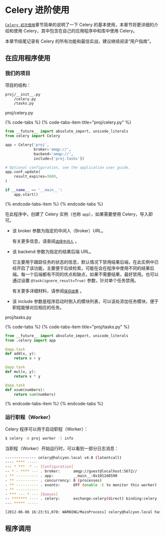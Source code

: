# Celery 进阶使用

[`Celery 初次使用`](celery-chu-ci-shi-yong.md)章节简单的说明了一下 Celery 的基本使用，本章节将更详细的介绍和使用 Celery，其中包含在自己的应用程序中和库中使用 Celery。

本章节结尾记录有 Celery 的所有功能和最佳实战，建议继续阅读“用户指南”。

##  在应用程序使用

### 我们的项目

项目的结构：

```bash
proj/__init__.py
    /celery.py
    /tasks.py
```

proj/celery.py

{% code-tabs %}
{% code-tabs-item title="proj/celery.py" %}
```python
from __future__ import absolute_import, unicode_literals
from celery import Celery

app = Celery('proj',
             broker='amqp://',
             backend='amqp://',
             include=['proj.tasks'])

# Optional configuration, see the application user guide.
app.conf.update(
    result_expires=3600,
)

if __name__ == '__main__':
    app.start()
```
{% endcode-tabs-item %}
{% endcode-tabs %}

在此程序中，创建了 Celery 实例（也称 `app`），如果需要使用 Celery，导入即可。

* 该 broker 参数为指定的中间人（Broker）URL。

  有关更多信息，请查阅[`选择中间人`](celery-chu-ci-shi-yong.md#xuan-ze-zhong-jian-ren-broker) 。

* 该 backend 参数为指定的结果后端 URL。

  它主要用于跟踪任务的状态的信息，默认情况下禁用结果后端，在此实例中已经开启了该功能，主要便于后续检索，可能在会在程序中使用不同的结果后端。每一个后端都有不同的优点和缺点，如果不需要结果，最好禁用。也可以通过设置 `@task(ignore_result=True)` 参数，针对单个任务禁用。

  有关更多详细材料，请参阅[`保存结果`](celery-chu-ci-shi-yong.md#bao-cun-jie-guo) 。

* 该 include 参数是程序启动时倒入的模块列表，可以该处添加任务模块，便于职程能够对应相应的任务。

proj/tasks.py

{% code-tabs %}
{% code-tabs-item title="proj/tasks.py" %}
```python
from __future__ import absolute_import, unicode_literals
from .celery import app

@app.task
def add(x, y):
    return x + y

@app.task
def mul(x, y):
    return x * y

@app.task
def xsum(numbers):
    return sum(numbers)
```
{% endcode-tabs-item %}
{% endcode-tabs %}

### 运行职程（Worker）

Celery 程序可以用于启动职程（Worker）：

```bash
$ celery -A proj worker -l info
```

当职程（Worker）开始运行时，可以看到一部分日志消息：

```bash
-------------- celery@halcyon.local v4.0 (latentcall)
---- **** -----
--- * ***  * -- [Configuration]
-- * - **** --- . broker:      amqp://guest@localhost:5672//
- ** ---------- . app:         __main__:0x1012d8590
- ** ---------- . concurrency: 8 (processes)
- ** ---------- . events:      OFF (enable -E to monitor this worker)
- ** ----------
- *** --- * --- [Queues]
-- ******* ---- . celery:      exchange:celery(direct) binding:celery
--- ***** -----

[2012-06-08 16:23:51,078: WARNING/MainProcess] celery@halcyon.local has started.
```

## 程序调用

